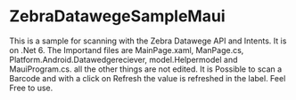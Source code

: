 # ZebraDatawegeSampleMaui
This is a sample for scanning with the Zebra Datawege API and Intents. It is on .Net 6. The Importand files are MainPage.xaml, ManPage.cs, Platform.Android.Datawedgereciever, model.Helpermodel and MauiProgram.cs. all the other things are not edited. It is Possible to scan a Barcode and with a click on Refresh the value is refreshed in the label. Feel Free to use.
